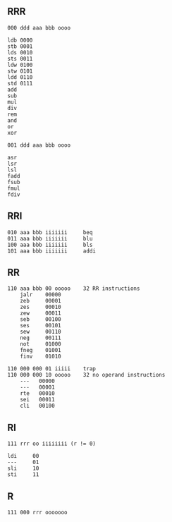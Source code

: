 RRR
---

    000 ddd aaa bbb oooo

    ldb 0000
    stb 0001
    lds 0010
    sts 0011
    ldw 0100
    stw 0101
    ldd 0110
    std 0111
    add
    sub
    mul
    div
    rem
    and
    or
    xor

    001 ddd aaa bbb oooo

    asr
    lsr
    lsl 
    fadd
    fsub
    fmul
    fdiv

RRI
---

    010 aaa bbb iiiiiii     beq
    011 aaa bbb iiiiiii     blu
    100 aaa bbb iiiiiii     bls
    101 aaa bbb iiiiiii     addi

RR
--

    110 aaa bbb 00 ooooo    32 RR instructions
        jalr    00000
        zeb     00001
        zes     00010
        zew     00011
        seb     00100
        ses     00101
        sew     00110
        neg     00111
        not     01000
        fneg    01001
        finv    01010

    110 000 000 01 iiiii    trap
    110 000 000 10 ooooo    32 no operand instructions
        ---   00000
        ---   00001
        rte   00010
        sei   00011
        cli   00100

RI
--

    111 rrr oo iiiiiiii (r != 0)

    ldi     00
    ---     01
    sli     10
    sti     11

R
-

    111 000 rrr ooooooo

